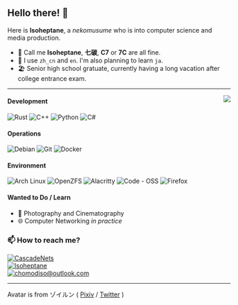 ## Hello there! 🌠
Here is **Isoheptane**, a *nekomusume* who is into computer science and media production.

- 👋 Call me **Isoheptane**, **七碳**, **C7** or **7C** are all fine.
- 💬 I use `zh_cn` and `en`. I'm also planning to learn `ja`.
- 🏖️ Senior high school gratuate, currently having a long vacation after college entrance exam.

- - -

<img align="right" src="https://github-readme-stats.vercel.app/api/top-langs/?username=Isoheptane&layout=compact&bg_color=353b43&border_color=0000&title_color=fff&text_color=afbac4&border_radius=20"/>

#### Development
![Rust](https://img.shields.io/badge/Rust-000000?style=for-the-badge&logo=rust&logoColor=white)
![C++](https://img.shields.io/badge/C%2B%2B-00599C?style=for-the-badge&logo=c%2B%2B&logoColor=white)
![Python](https://img.shields.io/badge/Python-FFD43B?style=for-the-badge&logo=python&logoColor=blue)
![C#](https://img.shields.io/badge/C%23-239120?style=for-the-badge&logo=c-sharp&logoColor=white)

#### Operations
![Debian](https://img.shields.io/badge/Debian-A81D33?style=for-the-badge&logo=debian&logoColor=white)
![Git](https://img.shields.io/badge/GIT-E44C30?style=for-the-badge&logo=git&logoColor=white)
![Docker](https://img.shields.io/badge/Docker-2CA5E0?style=for-the-badge&logo=docker&logoColor=white)

#### Environment
![Arch Linux](https://img.shields.io/badge/Arch_Linux-1793D1?style=for-the-badge&logo=arch-linux&logoColor=white)
![OpenZFS](https://img.shields.io/badge/OpenZFS-2A667F?style=for-the-badge&logo=openzfs&logoColor=white)
![Alacritty](https://img.shields.io/badge/alacritty-F46D01?style=for-the-badge&logo=alacritty&logoColor=white)
![Code - OSS](https://img.shields.io/badge/Code%20--%20OSS-0078D4?style=for-the-badge&logo=visual%20studio%20code&logoColor=white)
![Firefox](https://img.shields.io/badge/Firefox-FF7139?style=for-the-badge&logo=Firefox-Browser&logoColor=white)

#### Wanted to Do / Learn
- 🎥 Photography and Cinematography
- 🌐 Computer Networking *in practice*

### 📫 How to reach me?
[![CascadeNets](https://img.shields.io/static/v1?label=Twitter&message=CascadeNets&color=1da1f2&style=flat-square&logo=twitter)](https://twitter.com/CascadeNets)  
[![Isoheptane](https://img.shields.io/static/v1?label=Telegram&message=Isoheptane&color=0088cc&style=flat-square&logo=telegram)](https://t.me/Isoheptane)  
[![chomodiso@outlook.com](https://img.shields.io/static/v1?label=e-mail&message=chomodiso@outlook.com&color=127cd6&style=flat-square&logo)](mailto://chomodiso@outlook.com)  

---

Avatar is from ゾイルン ( [Pixiv](https://www.pixiv.net/users/2882559) / [Twitter](https://twitter.com/Zoirun) )
